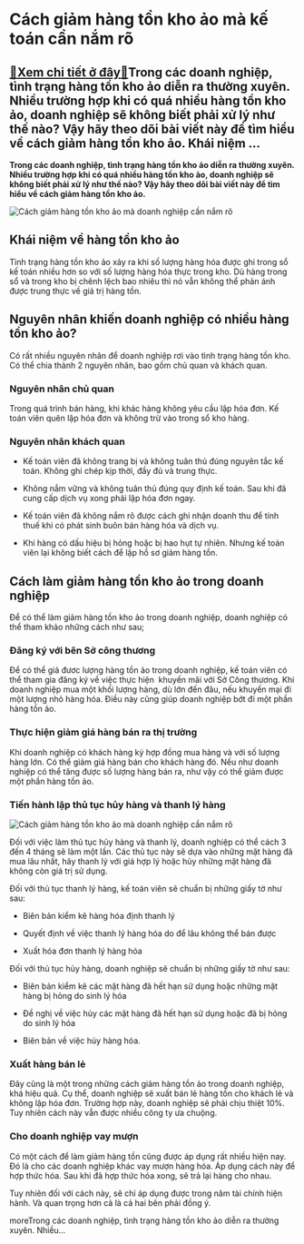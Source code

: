 Cách giảm hàng tồn kho ảo mà kế toán cần nắm rõ
===============================================

[:gift:Xem chi tiết ở đây:gift:](https://hddtvn.com/cach-giam-hang-ton-kho-ao-ma-ke-toan-can-nam-ro/)Trong các doanh nghiệp, tình trạng hàng tồn kho ảo diễn ra thường xuyên. Nhiều trường hợp khi có quá nhiều hàng tồn kho ảo, doanh nghiệp sẽ không biết phải xử lý như thế nào? Vậy hãy theo dõi bài viết này để tìm hiểu về cách giảm hàng tồn kho ảo. Khái niệm …
------------------------------------------------------------------------------------------------------------------------------------------------------------------------------------------------------------------------------------------------------------------

**Trong các doanh nghiệp, tình trạng hàng tồn kho ảo diễn ra thường xuyên. Nhiều trường hợp khi có quá nhiều hàng tồn kho ảo, doanh nghiệp sẽ không biết phải xử lý như thế nào? Vậy hãy theo dõi bài viết này để tìm hiểu về cách giảm hàng tồn kho ảo.**


![Cách giảm hàng tồn kho ảo mà doanh nghiệp cần nắm rõ](https://hddtvn.com/wp-content/uploads/2021/01/ni-15670741976301993595072.jpg)


Khái niệm về hàng tồn kho ảo
----------------------------


Tình trạng hàng tồn kho ảo xảy ra khi số lượng hàng hóa được ghi trong sổ kế toán nhiều hơn so với số lượng hàng hóa thực trong kho. Dù hàng trong sổ và trong kho bị chênh lệch bao nhiêu thì nó vẫn không thể phản ánh được trung thực về giá trị hàng tồn.


Nguyên nhân khiến doanh nghiệp có nhiều hàng tồn kho ảo?
--------------------------------------------------------


Có rất nhiều nguyên nhân để doanh nghiệp rơi vào tình trạng hàng tồn kho. Có thể chia thành 2 nguyên nhân, bao gồm chủ quan và khách quan.


### Nguyên nhân chủ quan
Trong quá trình bán hàng, khi khác hàng không yêu cầu lập hóa đơn. Kế toán viên quên lập hóa đơn và không trừ vào trong sổ kho hàng.


### Nguyên nhân khách quan




* Kế toán viên đã không trang bị và không tuân thủ đúng nguyên tắc kế toán. Không ghi chép kịp thời, đầy đủ và trung thực.

* Không nắm vững và không tuân thủ đúng quy định kế toán. Sau khi đã cung cấp dịch vụ xong phải lập hóa đơn ngay.

* Kế toán viên đã không nắm rõ được cách ghi nhận doanh thu để tính thuế khi có phát sinh buôn bán hàng hóa và dịch vụ.

* Khi hàng có dấu hiệu bị hỏng hoặc bị hao hụt tự nhiên. Nhưng kế toán viên lại không biết cách để lập hồ sơ giảm hàng tồn.



Cách làm giảm hàng tồn kho ảo trong doanh nghiệp
------------------------------------------------


Để có thể làm giảm hàng tồn kho ảo trong doanh nghiệp, doanh nghiệp có thể tham khảo những cách như sau;


### Đăng ký với bên Sở công thương


Để có thể giả đươc lượng hàng tồn ảo trong doanh nghiệp, kế toán viên có thể tham gia đăng ký về việc thực hiện  khuyến mãi với Sở Công thương. Khi doanh nghiệp mua một khối lượng hàng, dù lớn đến đâu, nếu khuyến mại đi một lượng nhỏ hàng hóa. Điều này cũng giúp doanh nghiệp bớt đi một phần hàng tồn ảo.


### Thực hiện giảm giá hàng bán ra thị trường


Khi doanh nghiệp có khách hàng ký hợp đồng mua hàng và với số lượng hàng lớn. Có thể giảm giá hàng bán cho khách hàng đó. Nếu như doanh nghiệp có thể tăng được số lượng hàng bán ra, như vậy có thể giảm được một phần hàng tồn ảo.


### Tiến hành lập thủ tục hủy hàng và thanh lý hàng


![Cách giảm hàng tồn kho ảo mà doanh nghiệp cần nắm rõ](https://hddtvn.com/wp-content/uploads/2021/01/Hang-ton-kho-bao-gom-nhung-gi-1280x720-1.jpg)


Đối với việc làm thủ tục hủy hàng và thanh lý, doanh nghiệp có thể cách 3 đến 4 tháng sẽ làm một lần. Các thủ tục này sẽ dựa vào những mặt hàng đã mua lâu nhất, hãy thanh lý với giá hợp lý hoặc hủy những mặt hàng đã không còn giá trị sử dụng.


Đối với thủ tục thanh lý hàng, kế toán viên sẽ chuẩn bị những giấy tờ như sau:




* Biên bản kiểm kê hàng hóa định thanh lý

* Quyết định về việc thanh lý hàng hóa do để lâu không thể bán được

* Xuất hóa đơn thanh lý hàng hóa



Đối với thủ tục hủy hàng, doanh nghiệp sẽ chuẩn bị những giấy tờ như sau:




* Biên bản kiểm kê các mặt hàng đã hết hạn sử dụng hoặc những mặt hàng bị hỏng do sinh lý hóa

* Đề nghị về việc hủy các mặt hàng đã hết hạn sử dụng hoặc đã bị hỏng do sinh lý hóa

* Biên bản về việc hủy hàng hóa.



### Xuất hàng bán lẻ


Đây cũng là một trong những cách giảm hàng tồn ảo trong doanh nghiệp, khá hiệu quả. Cụ thể, doanh nghiệp sẽ xuất bán lẻ hàng tồn cho khách lẻ và không lập hóa đơn. Trường hợp này, doanh nghiệp sẽ phải chịu thiệt 10%. Tuy nhiên cách này vẫn được nhiều công ty ưa chuộng.


### Cho doanh nghiệp vay mượn


Có một cách để làm giảm hàng tồn cũng được áp dụng rất nhiều hiện nay. Đó là cho các doanh nghiệp khác vay mượn hàng hóa. Áp dụng cách này để hợp thức hóa. Sau khi đã hợp thức hóa xong, sẽ trả lại hàng cho nhau.


Tuy nhiên đối với cách này, sẽ chỉ áp dụng được trong năm tài chính hiện hành. Và quan trọng hơn cả là cả hai bên phải đồng ý.


moreTrong các doanh nghiệp, tình trạng hàng tồn kho ảo diễn ra thường xuyên. Nhiều…

